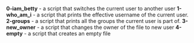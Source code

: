 **0-iam_betty** - a script that switches the current user to another user
**1-who_am_i** - a script that prints the effective username of the current user.
**2-groups** - a script that prints all the groups the current user is part of.
**3-new_owner** - a script that changes the owner of the file to new user
**4-empty** -  a script that creates an empty file
